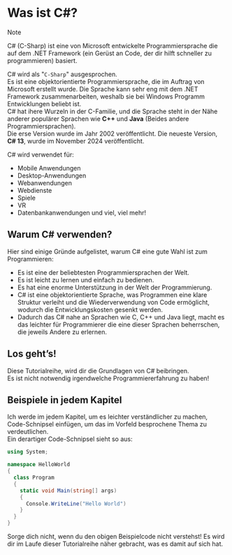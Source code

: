 # Was ist C#?

> [!NOTE]
> C# (C-Sharp) ist eine von Microsoft entwickelte Programmiersprache die auf dem .NET Framework (ein Gerüst an Code, der dir hilft schneller zu programmieren) basiert.  

C# wird als "`C-Sharp`" ausgesprochen.  
Es ist eine objektorientierte Programmiersprache, die im Auftrag von Microsoft erstellt wurde. Die Sprache kann sehr eng mit dem .NET Framework zusammenarbeiten, weshalb sie bei Windows Programm Entwicklungen beliebt ist.  
C# hat ihere Wurzeln in der C-Familie, und die Sprache steht in der Nähe anderer populärer Sprachen wie **C++** und **Java** (Beides andere Programmiersprachen).  
Die erse Version wurde im Jahr 2002 veröffentlicht. Die neueste Version, **C# 13**, wurde im November 2024 veröffentlicht.  

C# wird verwendet für:
- Mobile Anwendungen
- Desktop-Anwendungen
- Webanwendungen
- Webdienste
- Spiele
- VR
- Datenbankanwendungen
und viel, viel mehr!

## Warum C# verwenden?
Hier sind einige Gründe aufgelistet, warum C# eine gute Wahl ist zum Programmieren:
- Es ist eine der beliebtesten Programmiersprachen der Welt.
- Es ist leicht zu lernen und einfach zu bedienen.
- Es hat eine enorme Unterstützung in der Welt der Programmierung.
- C# ist eine objektorientierte Sprache, was Programmen eine klare Struktur verleiht und die Wiederverwendung von Code ermöglicht, wodurch die Entwicklungskosten gesenkt werden.
- Dadurch das C# nahe an Sprachen wie C, C++ und Java liegt, macht es das leichter für Programmierer die eine dieser Sprachen beherrschen, die jeweils Andere zu erlernen.

## Los geht’s!
Diese Tutorialreihe, wird dir die Grundlagen von C# beibringen.  
Es ist nicht notwendig irgendwelche Programmiererfahrung zu haben!

## Beispiele in jedem Kapitel
Ich werde im jedem Kapitel, um es leichter verständlicher zu machen, Code-Schnipsel einfügen, um das im Vorfeld besprochene Thema zu verdeutlichen.  
Ein derartiger Code-Schnipsel sieht so aus:
```C#
using System;

namespace HelloWorld
{
  class Program
  {
    static void Main(string[] args)
    {
      Console.WriteLine("Hello World")
    }
  }
}
```
Sorge dich nicht, wenn du den obigen Beispielcode nicht verstehst! Es wird dir im Laufe dieser Tutorialreihe näher gebracht, was es damit auf sich hat.

